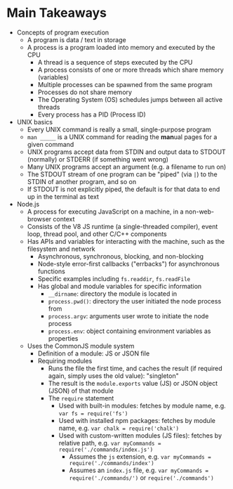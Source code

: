 # Main Takeaways

* Concepts of program execution
  * A program is data / text in storage
  * A process is a program loaded into memory and executed by the CPU
    * A thread is a sequence of steps executed by the CPU
    * A process consists of one or more threads which share memory (variables)
    * Multiple processes can be spawned from the same program
    * Processes do not share memory
    * The Operating System (OS) schedules jumps between all active threads
    * Every process has a PID (Process ID)
* UNIX basics
  * Every UNIX command is really a small, single-purpose program
  * `man _____` is a UNIX command for reading the **man**ual pages for a given command
  * UNIX programs accept data from STDIN and output data to STDOUT (normally) or STDERR (if something went wrong)
  * Many UNIX programs accept an argument (e.g. a filename to run on)
  * The STDOUT stream of one program can be "piped" (via `|`) to the STDIN of another program, and so on
  * If STDOUT is not explicitly piped, the default is for that data to end up in the terminal as text
* Node.js
  * A process for executing JavaScript on a machine, in a non-web-browser context
  * Consists of the V8 JS runtime (a single-threaded compiler), event loop, thread pool, and other C/C++ components
  * Has APIs and variables for interacting with the machine, such as the filesystem and network
    * Asynchronous, synchronous, blocking, and non-blocking
    * Node-style error-first callbacks ("errbacks") for asynchronous functions
    * Specific examples including `fs.readdir`, `fs.readFile`
    * Has global and module variables for specific information
      * `__dirname`: directory the module is located in
      * `process.pwd()`: directory the user initiated the node process from
      * `process.argv`: arguments user wrote to initiate the node process
      * `process.env`: object containing environment variables as properties
  * Uses the CommonJS module system
    * Definition of a module: JS or JSON file
    * Requiring modules
      * Runs the file the first time, and caches the result (if required again, simply uses the old value): "singleton"
      * The result is the `module.exports` value (JS) or JSON object (JSON) of that module
      * The `require` statement
        * Used with built-in modules: fetches by module name, e.g. `var fs = require('fs')`
        * Used with installed npm packages: fetches by module name, e.g. `var chalk = require('chalk')`
        * Used with custom-written modules (JS files): fetches by relative path, e.g. `var myCommands = require('./commands/index.js')`
          * Assumes the `js` extension, e.g. `var myCommands = require('./commands/index')`
          * Assumes an `index.js` file, e.g. `var myCommands = require('./commands/')` or `require('./commands')`
